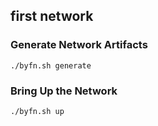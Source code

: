## first network

### Generate Network Artifacts

    ./byfn.sh generate
    
### Bring Up the Network

    ./byfn.sh up